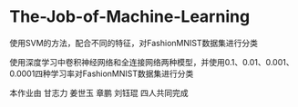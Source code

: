 # The-Job-of-Machine-Learning

使用SVM的方法，配合不同的特征，对FashionMNIST数据集进行分类

使用深度学习中卷积神经网络和全连接网络两种模型，并使用0.1、0.01、0.001、0.0001四种学习率对FashionMNIST数据集进行分类

本作业由 甘志力  姜世玉  章鹏  刘钰琨 四人共同完成
